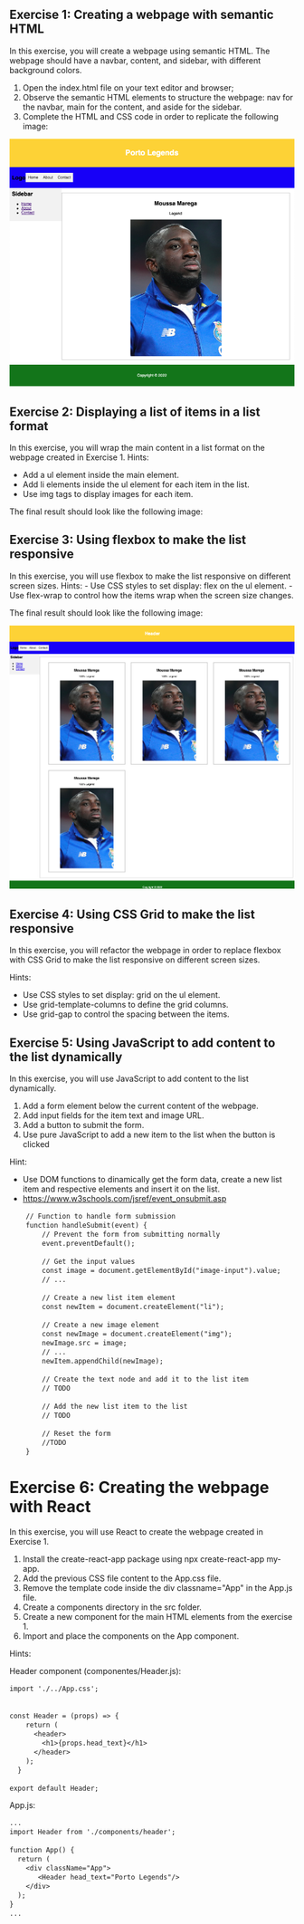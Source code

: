 ## Exercise 1: Creating a webpage with semantic HTML

In this exercise, you will create a webpage using semantic HTML. The webpage should have a navbar, content, and sidebar, with different background colors.
1. Open the index.html file on your text editor and browser;
2. Observe the semantic HTML elements to structure the webpage: nav for the navbar, main for the content, and aside for the sidebar.
3. Complete the HTML and CSS code in order to replicate the following image:

![Exercise 1](https://github.com/RRua/tds-week5-exercise/blob/main/ex1.jpeg)


## Exercise 2: Displaying a list of items in a list format
In this exercise, you will wrap the main content in a list format on the webpage created in Exercise 1. 
Hints:
- Add a ul element inside the main element.
- Add li elements inside the ul element for each item in the list.
- Use img tags to display images for each item.

The final result should look like the following image:


## Exercise 3: Using flexbox to make the list responsive
In this exercise, you will use flexbox to make the list responsive on different screen sizes.
Hints:
    - Use CSS styles to set display: flex on the ul element.
    - Use flex-wrap to control how the items wrap when the screen size changes.

The final result should look like the following image:

![Exercise 3](https://github.com/RRua/tds-week5-exercise/blob/main/ex3.jpeg)

## Exercise 4: Using CSS Grid to make the list responsive
In this exercise, you will refactor the webpage in order to replace flexbox with CSS Grid to make the list responsive on different screen sizes.

Hints:
  - Use CSS styles to set display: grid on the ul element.
  - Use grid-template-columns to define the grid columns.
  - Use grid-gap to control the spacing between the items.

## Exercise 5: Using JavaScript to add content to the list dynamically
In this exercise, you will use JavaScript to add content to the list dynamically.

1. Add a form element below the current content of the webpage.
2. Add input fields for the item text and image URL.
3. Add a button to submit the form.
4. Use pure JavaScript to add a new item to the list when the button is clicked

Hint: 
- Use DOM functions to dinamically get the form data, create a new list item and respective elements and insert it on the list.
- https://www.w3schools.com/jsref/event_onsubmit.asp

````
    // Function to handle form submission
    function handleSubmit(event) {
        // Prevent the form from submitting normally
        event.preventDefault();

        // Get the input values
        const image = document.getElementById("image-input").value;
        // ...

        // Create a new list item element
        const newItem = document.createElement("li");

        // Create a new image element
        const newImage = document.createElement("img");
        newImage.src = image;
        // ...
        newItem.appendChild(newImage);

        // Create the text node and add it to the list item
        // TODO        

        // Add the new list item to the list
        // TODO

        // Reset the form
        //TODO
    }
````

# Exercise 6: Creating the webpage with React
In this exercise, you will use React to create the webpage created in Exercise 1.

1. Install the create-react-app package using npx create-react-app my-app.
2. Add the previous CSS file content to the App.css file.
3. Remove the template code inside the div classname="App" in the App.js file. 
3. Create a components directory in the src folder.
4. Create a new component for the main HTML elements from the exercise 1. 
5. Import and place the components on the App component.

Hints: 

Header component (componentes/Header.js):
````
import './../App.css'; 


const Header = (props) => {
    return (
      <header>
        <h1>{props.head_text}</h1>
      </header>
    );
  }

export default Header;

````

App.js:

```
...
import Header from './components/header';

function App() {
  return (
    <div className="App">
       <Header head_text="Porto Legends"/>
    </div>
  );
}
...
```
